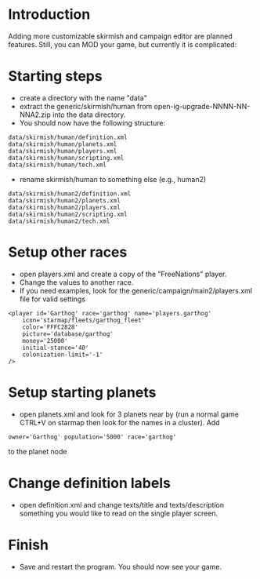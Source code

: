 

# Introduction #

Adding more customizable skirmish and campaign editor are planned features.
Still, you can MOD your game, but currently it is complicated:

# Starting steps #
  * create a directory with the name "data"
  * extract the generic/skirmish/human from  open-ig-upgrade-NNNN-NN-NNA2.zip into the data directory.
  * You should now have the following structure:
```
data/skirmish/human/definition.xml
data/skirmish/human/planets.xml
data/skirmish/human/players.xml
data/skirmish/human/scripting.xml
data/skirmish/human/tech.xml
```

  * rename skirmish/human to something else (e.g., human2)
```
data/skirmish/human2/definition.xml
data/skirmish/human2/planets.xml
data/skirmish/human2/players.xml
data/skirmish/human2/scripting.xml
data/skirmish/human2/tech.xml
```

# Setup other races #

  * open players.xml and create a copy of the "FreeNations" player.
  * Change the values to another race.
  * If you need examples, look for the generic/campaign/main2/players.xml file for valid settings
```
<player id='Garthog' race='garthog' name='players.garthog'
	icon='starmap/fleets/garthog_fleet'
	color='FFFC2828'
	picture='database/garthog'
	money='25000'
	initial-stance='40'
	colonization-limit='-1'
/>
```

# Setup starting planets #

  * open planets.xml and look for 3 planets near by (run a normal game CTRL+V on starmap then look for the names in a cluster). Add

```
owner='Garthog' population='5000' race='garthog' 
```

to the planet node

# Change definition labels #

  * open definition.xml and change texts/title and texts/description something you would like to read on the single player screen.

# Finish #

  * Save and restart the program. You should now see your game.